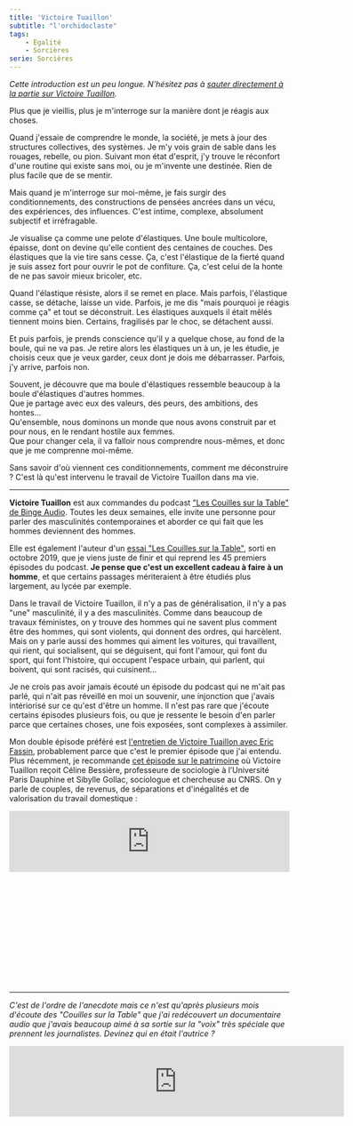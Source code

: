```yaml
---
title: 'Victoire Tuaillon'
subtitle: "l'orchidoclaste"
tags:
    - Égalité
    - Sorcières
serie: Sorcières
---
```


_Cette introduction est un peu longue. N'hésitez pas à [sauter directement à la partie sur Victoire Tuaillon](#victoire)._

Plus que je vieillis, plus je m'interroge sur la manière dont je réagis aux choses.

Quand j'essaie de comprendre le monde, la société, je mets à jour des structures collectives, des systèmes. Je m'y vois grain de sable dans les rouages, rebelle, ou pion. Suivant mon état d'esprit, j'y trouve le réconfort d'une routine qui existe sans moi, ou je m'invente une destinée. Rien de plus facile que de se mentir.

Mais quand je m'interroge sur moi-même, je fais surgir des conditionnements, des constructions de pensées ancrées dans un vécu, des expériences, des influences. C'est intime, complexe, absolument subjectif et irréfragable.

Je visualise ça comme une pelote d'élastiques. Une boule multicolore, épaisse, dont on devine qu'elle contient des centaines de couches. Des élastiques que la vie tire sans cesse. Ça, c'est l'élastique de la fierté quand je suis assez fort pour ouvrir le pot de confiture. Ça, c'est celui de la honte de ne pas savoir mieux bricoler, etc.

Quand l'élastique résiste, alors il se remet en place. Mais parfois, l'élastique casse, se détache, laisse un vide. Parfois, je me dis "mais pourquoi je réagis comme ça" et tout se déconstruit. Les élastiques auxquels il était mêlés tiennent moins bien. Certains, fragilisés par le choc, se détachent aussi.

Et puis parfois, je prends conscience qu'il y a quelque chose, au fond de la boule, qui ne va pas. Je retire alors les élastiques un à un, je les étudie, je choisis ceux que je veux garder, ceux dont je dois me débarrasser. Parfois, j'y arrive, parfois non.

Souvent, je découvre que ma boule d'élastiques ressemble beaucoup à la boule d'élastiques d'autres hommes.  
Que je partage avec eux des valeurs, des peurs, des ambitions, des hontes…  
Qu'ensemble, nous dominons un monde que nous avons construit par et pour nous, en le rendant hostile aux femmes.  
Que pour changer cela, il va falloir nous comprendre nous-mêmes, et donc que je me comprenne moi-même.

Sans savoir d'où viennent ces conditionnements, comment me déconstruire ? C'est là qu'est intervenu le travail de Victoire Tuaillon dans ma vie.

---

**<span id="victoire">Victoire Tuaillon</span>** est aux commandes du podcast ["Les Couilles sur la Table" de Binge Audio](https://www.binge.audio/category/les-couilles-sur-la-table/). Toutes les deux semaines, elle invite une personne pour parler des masculinités contemporaines et aborder ce qui fait que les hommes deviennent des hommes.

Elle est également l'auteur d'un [essai "Les Couilles sur la Table"](https://www.librairiesindependantes.com/product/9782491260002/), sorti en octobre 2019, que je viens juste de finir et qui reprend les 45 premiers épisodes du podcast. **Je pense que c'est un excellent cadeau à faire à un homme**, et que certains passages mériteraient à être étudiés plus largement, au lycée par exemple.

Dans le travail de Victoire Tuaillon, il n'y a pas de généralisation, il n'y a pas "une" masculinité, il y a des masculinités. Comme dans beaucoup de travaux féministes, on y trouve des hommes qui ne savent plus comment être des hommes, qui sont violents, qui donnent des ordres, qui harcèlent.  
Mais on y parle aussi des hommes qui aiment les voitures, qui travaillent, qui rient, qui socialisent, qui se déguisent, qui font l'amour, qui font du sport, qui font l'histoire, qui occupent l'espace urbain, qui parlent, qui boivent, qui sont racisés, qui cuisinent…

Je ne crois pas avoir jamais écouté un épisode du podcast qui ne m'ait pas parlé, qui n'ait pas réveillé en moi un souvenir, une injonction que j'avais intériorisé sur ce qu'est d'être un homme. Il n'est pas rare que j'écoute certains épisodes plusieurs fois, ou que je ressente le besoin d'en parler parce que certaines choses, une fois exposées, sont complexes à assimiler.

Mon double épisode préféré est [l'entretien de Victoire Tuaillon avec Eric Fassin](https://www.binge.audio/cours-particulier-avec-eric-fassin-12/), probablement parce que c'est le premier épisode que j'ai entendu. Plus récemment, je recommande [cet épisode sur le patrimoine](https://www.binge.audio/le-patrimoine-enjeu-capital/) où Victoire Tuaillon reçoit Céline Bessière, professeure de sociologie à l’Université Paris Dauphine et Sibylle Gollac, sociologue et chercheuse au CNRS. On y parle de couples, de revenus, de séparations et d'inégalités et de valorisation du travail domestique :

<div class="videoWrapper" style="padding-bottom: 40%;">
<iframe loading="lazy" title="Le patrimoine, enjeu capital" src="https://embed.acast.com/les-couilles-sur-la-table/df278725-479b-48d4-9d8a-1ae8ddac2e6f" frameBorder="0" width="100%" height="110px" allow="autoplay"></iframe>
</div>

---

_C'est de l'ordre de l'anecdote mais ce n'est qu'après plusieurs mois d'écoute des "Couilles sur la Table" que j'ai redécouvert un documentaire audio que j'avais beaucoup aimé à sa sortie sur la "voix" très spéciale que prennent les journalistes. Devinez qui en était l'autrice ?_

<div class="videoWrapper" style="padding-bottom: 40%;">
<iframe loading="lazy" title="Arte Radio" src="https://www.arteradio.com/son/61658634/et_la_c_est_le_drame?embed" style="border:1px #DADADA solid;" name="" scrolling="no" scrolling="no" width="600" height="125"></iframe>
</div>
